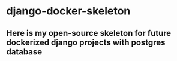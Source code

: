 # django-docker-skeleton
## Here is my open-source skeleton for future dockerized django projects with postgres database
